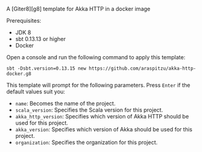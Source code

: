 A [Giter8][g8] template for Akka HTTP in a docker image

Prerequisites:
- JDK 8
- sbt 0.13.13 or higher
- Docker 

Open a console and run the following command to apply this template:
 ```
sbt -Dsbt.version=0.13.15 new https://github.com/araspitzu/akka-http-docker.g8
 ```

This template will prompt for the following parameters. Press `Enter` if the default values suit you:
- `name`: Becomes the name of the project.
- `scala_version`: Specifies the Scala version for this project.
- `akka_http_version`: Specifies which version of Akka HTTP should be used for this project.
- `akka_version`: Specifies which version of Akka should be used for this project.
- `organization`: Specifies the organization for this project.
